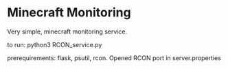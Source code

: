 <h1>Minecraft Monitoring</h1>

Very simple, minecraft monitoring service.

to run: python3 RCON_service.py

prerequirements: flask, psutil, rcon. Opened RCON port in server.properties
